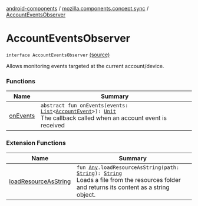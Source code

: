 [android-components](../../index.md) / [mozilla.components.concept.sync](../index.md) / [AccountEventsObserver](./index.md)

# AccountEventsObserver

`interface AccountEventsObserver` [(source)](https://github.com/mozilla-mobile/android-components/blob/master/components/concept/sync/src/main/java/mozilla/components/concept/sync/AccountEvent.kt#L10)

Allows monitoring events targeted at the current account/device.

### Functions

| Name | Summary |
|---|---|
| [onEvents](on-events.md) | `abstract fun onEvents(events: `[`List`](https://kotlinlang.org/api/latest/jvm/stdlib/kotlin.collections/-list/index.html)`<`[`AccountEvent`](../-account-event/index.md)`>): `[`Unit`](https://kotlinlang.org/api/latest/jvm/stdlib/kotlin/-unit/index.html)<br>The callback called when an account event is received |

### Extension Functions

| Name | Summary |
|---|---|
| [loadResourceAsString](../../mozilla.components.support.test.file/kotlin.-any/load-resource-as-string.md) | `fun `[`Any`](https://kotlinlang.org/api/latest/jvm/stdlib/kotlin/-any/index.html)`.loadResourceAsString(path: `[`String`](https://kotlinlang.org/api/latest/jvm/stdlib/kotlin/-string/index.html)`): `[`String`](https://kotlinlang.org/api/latest/jvm/stdlib/kotlin/-string/index.html)<br>Loads a file from the resources folder and returns its content as a string object. |
